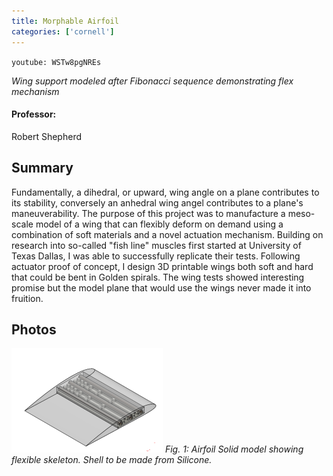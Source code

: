 ```yaml
---
title: Morphable Airfoil
categories: ['cornell']
---
```


`youtube: WSTw8pgNREs`

*Wing support modeled after Fibonacci sequence demonstrating flex mechanism*


#### Professor:
Robert Shepherd

## Summary

Fundamentally, a dihedral, or upward, wing angle on a plane contributes to its stability, conversely an anhedral wing angel contributes to a plane's maneuverability. The purpose of this project was to manufacture a meso-scale model of a wing that can flexibly deform on demand using a combination of soft materials and a novel actuation mechanism. Building on research into so-called "fish line" muscles first started at University of Texas Dallas, I was able to successfully replicate their tests. Following actuator proof of concept, I design 3D printable wings both soft and hard that could be bent in Golden spirals. The wing tests showed interesting promise but the model plane that would use the wings never made it into fruition.

## Photos
![](img1.png)
*Fig. 1: Airfoil Solid model showing flexible skeleton. Shell to be made from Silicone.*
